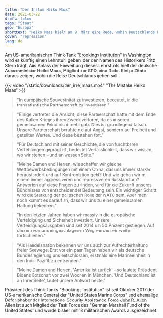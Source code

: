 ```yaml
---
title: "Der Irrtum Heiko Maas"
date: 2021-03-22
draft: false
tags: "Staat"
geo: "Europa"
shorttext: "Heiko Maas hielt am 9. März eine Rede, wohin Deutschlands Politik künftig führen soll – und wie es seine Souveränität versteht."
cover: "repression"
lang: de
---
```


Am US-amerikanischen Think-Tank "[Brookings Institution](https://www.brookings.edu/ "Think Tank Brookings")" in Washington wird es künftig einen Lehrstuhl geben, der den Namen des Historikers Fritz Stern trägt. Aus Anlass der Einweihung dieses Lehrstuhls hielt der deutsche Aussenminister Heiko Maas, Mitglied der SPD, eine Rede. Einige Zitate daraus zeigen, wohin die Reise Deutschlands gehen soll.

{{< video "/static/downloads/der_irre_maas.mp4" "The Mistake Heiko Maas" >}}

> "In europäische Souveränität zu investieren, bedeutet, in die transatlantische Partnerschaft zu investieren."

> "Einige vertreten die Ansicht, diese Partnerschaft hatte mit dem Ende des Kalten Krieges ihren Zweck verloren, da es unseren gemeinsamen Feind nicht mehr gab. Dies ist grundlegend falsch. Unsere Partnerschaft beruhte nie auf Angst, sondern auf Freiheit und geteilten Werten. Und diese bestehen fort."

> "Für Deutschland mit seiner Geschichte, die von furchtbaren Verfehlungen geprägt ist, bedeutet Verlässlichkeit, dass wir wissen, wo wir stehen – und an wessen Seite."

> "Meine Damen und Herren, wie schaffen wir gleiche Wettbewerbsbedingungen mit einem China, das uns immer stärker herausfordert und auf Konfrontation geht? Und wie gehen wir mit einem immer aggressiveren und repressiveren Russland um? Antworten auf diese Fragen zu finden, wird für die Zukunft unseres Bündnisses von entscheidender Bedeutung sein. Ein wichtiger Schritt wird die Stärkung der politischen Rolle der NATO sein. Aber mehr noch kommt es darauf an, dass wir uns zu einer gemeinsamen Haltung bekennen."

> "In den letzten Jahren haben wir massiv in die europäische Verteidigung und Sicherheit investiert. Unsere Verteidigungsausgaben sind seit 2014 um 50 Prozent gestiegen. Auf diesem von uns eingeschlagenen Weg werden wir weiter fortschreiten."

> "Als Handelsnation bekennen wir uns auch zur Aufrechterhaltung freier Seewege. Erst vor ein paar Tagen haben wir als deutsche Bundesregierung uns entschlossen, erstmals eine Marineeinheit in den Indo-Pazifik zu entsenden."

> "Meine Damen und Herren, 'Amerika ist zurück' – so lautete Präsident Bidens Botschaft vor zwei Wochen in München. 'Und Deutschland ist an Ihrer Seite', lautet unsere Antwort heute."

Präsident des Think-Tanks "Brookings Institution" ist seit Oktober 2017 der US-amerikanische General der "United States Marine Corps" und ehemalige Befehlshaber der International Security Assistance Force [John R. Allen](https://en.wikipedia.org/wiki/John_R._Allen "John R. Allen"). Allen ist auch Mitglied der Task Force des "German Marshall Fund of the United States" und wurde bisher mit 18 militärischen Awards ausgezeichnet.
